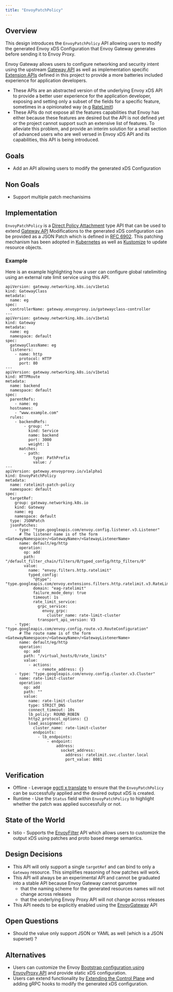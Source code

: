 ```yaml
---
title: "EnvoyPatchPolicy"
---
```


## Overview

This design introduces the `EnvoyPatchPolicy` API allowing users to modify the generated Envoy xDS Configuration
that Envoy Gateway generates before sending it to Envoy Proxy.

Envoy Gateway allows users to configure networking and security intent using the
upstream [Gateway API][] as well as implementation specific [Extension APIs][] defined in this project
to provide a more batteries included experience for application developers.
* These APIs are an abstracted version of the underlying Envoy xDS API to provide a better user experience for the application developer, exposing and setting only a subset of the fields for a specific feature, sometimes in a opinionated way (e.g [RateLimit][])
* These APIs do not expose all the features capabilities that Envoy has either because these features are desired but the API
is not defined yet or the project cannot support such an extensive list of features.
To alleviate this problem, and provide an interim solution for a small section of advanced users who are well versed in
Envoy xDS API and its capabilities, this API is being introduced.

## Goals
* Add an API allowing users to modify the generated xDS Configuration

## Non Goals
* Support multiple patch mechanisims

## Implementation
`EnvoyPatchPolicy` is a [Direct Policy Attachment][] type API that can be used to extend [Gateway API][]
Modifications to the generated xDS configuration can be provided as a JSON Patch which is defined in
[RFC 6902][]. This patching mechanism has been adopted in [Kubernetes][] as well as [Kustomize][] to update
resource objects.

### Example
Here is an example highlighting how a user can configure global ratelimiting using an external rate limit service using this API.

```
apiVersion: gateway.networking.k8s.io/v1beta1
kind: GatewayClass
metadata:
  name: eg
spec:
  controllerName: gateway.envoyproxy.io/gatewayclass-controller
---
apiVersion: gateway.networking.k8s.io/v1beta1
kind: Gateway
metadata:
  name: eg
  namespace: default
spec:
  gatewayClassName: eg
  listeners:
    - name: http
      protocol: HTTP
      port: 80
---
apiVersion: gateway.networking.k8s.io/v1beta1
kind: HTTPRoute
metadata:
  name: backend
  namespace: default
spec:
  parentRefs:
    - name: eg
  hostnames:
    - "www.example.com"
  rules:
    - backendRefs:
        - group: ""
          kind: Service
          name: backend
          port: 3000
          weight: 1
      matches:
        - path:
            type: PathPrefix
            value: /
---
apiVersion: gateway.envoyproxy.io/v1alpha1
kind: EnvoyPatchPolicy
metadata:
  name: ratelimit-patch-policy
  namespace: default
spec:
  targetRef:
    group: gateway.networking.k8s.io
    kind: Gateway
    name: eg
    namespace: default
  type: JSONPatch
  jsonPatches:
    - type: "type.googleapis.com/envoy.config.listener.v3.Listener"
      # The listener name is of the form <GatewayNamespace>/<GatewayName>/<GatewayListenerName>
      name: default/eg/http
      operation:
        op: add
        path: "/default_filter_chain/filters/0/typed_config/http_filters/0"
        value:
          name: "envoy.filters.http.ratelimit"
          typed_config:
            "@type": "type.googleapis.com/envoy.extensions.filters.http.ratelimit.v3.RateLimit"
            domain: "eag-ratelimit"
            failure_mode_deny: true
            timeout: 1s
            rate_limit_service:
              grpc_service:
                envoy_grpc:
                  cluster_name: rate-limit-cluster
              transport_api_version: V3
    - type: "type.googleapis.com/envoy.config.route.v3.RouteConfiguration"
      # The route name is of the form <GatewayNamespace>/<GatewayName>/<GatewayListenerName>
      name: default/eg/http
      operation:
        op: add
        path: "/virtual_hosts/0/rate_limits"
        value:
          - actions:
              - remote_address: {}
    - type: "type.googleapis.com/envoy.config.cluster.v3.Cluster"
      name: rate-limit-cluster
      operation:
        op: add
        path: ""
        value:
          name: rate-limit-cluster
          type: STRICT_DNS
          connect_timeout: 10s
          lb_policy: ROUND_ROBIN
          http2_protocol_options: {}
          load_assignment:
            cluster_name: rate-limit-cluster
            endpoints:
              - lb_endpoints:
                  - endpoint:
                      address:
                        socket_address:
                          address: ratelimit.svc.cluster.local
                          port_value: 8081
```


## Verification
* Offline - Leverage [egctl x translate][] to ensure that the `EnvoyPatchPolicy` can be successfully applied and the desired
output xDS is created.
* Runtime - Use the `Status` field within `EnvoyPatchPolicy` to highlight whether the patch was applied successfully or not.

## State of the World
* Istio - Supports the [EnvoyFilter][] API which allows users to customize the output xDS using patches and proto based merge
semantics.

## Design Decisions
* This API will only support a single `targetRef` and can bind to only a `Gateway` resource. This simplifies reasoning of how
patches will work.
* This API will always be an experimental API and cannot be graduated into a stable API because Envoy Gateway cannot garuntee
  * that the naming scheme for the generated resources names will not change across releases
  * that the underlying Envoy Proxy API will not change across releases
* This API needs to be explicitly enabled using the [EnvoyGateway][] API

## Open Questions
* Should the value only support JSON or YAML as well (which is a JSON superset) ?

## Alternatives
* Users can customize the Envoy [Bootstrap configuration using EnvoyProxy API][] and provide static xDS configuration.
* Users can extend functionality by [Extending the Control Plane][] and adding gRPC hooks to modify the generated xDS configuration.



[Direct Policy Attachment]: https://gateway-api.sigs.k8s.io/references/policy-attachment/#direct-policy-attachment 
[RFC 6902]: https://datatracker.ietf.org/doc/html/rfc6902
[Gateway API]: https://gateway-api.sigs.k8s.io/
[Kubernetes]: https://kubernetes.io/docs/tasks/manage-kubernetes-objects/update-api-object-kubectl-patch/
[Kustomize]: https://github.com/kubernetes-sigs/kustomize/blob/master/examples/jsonpatch.md
[Extension APIs]: https://gateway.envoyproxy.io/latest/api/extension_types.html
[RateLimit]: https://gateway.envoyproxy.io/latest/user/rate-limit.html
[EnvoyGateway]: https://gateway.envoyproxy.io/latest/api/config_types.html#envoygateway
[Extending the Control Plane]: https://gateway.envoyproxy.io/latest/design/extending-envoy-gateway.html
[EnvoyFilter]: https://istio.io/latest/docs/reference/config/networking/envoy-filter
[egctl x translate]: https://gateway.envoyproxy.io/latest/user/egctl.html#egctl-experimental-translate
[Bootstrap configuration using EnvoyProxy API]: https://gateway.envoyproxy.io/latest/user/customize-envoyproxy.html#customize-envoyproxy-bootstrap-config
